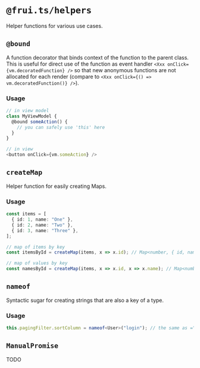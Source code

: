 # `@frui.ts/helpers`

Helper functions for various use cases.

## `@bound`

A function decorator that binds context of the function to the parent class. This is useful for direct use of the function as event handler `<Xxx onClick={vm.decoratedFunction} />` so that new anonymous functions are not allocated for each render (compare to `<Xxx onClick={() => vm.decoratedFunction()} />`).

### Usage

```ts
// in view model
class MyViewModel {
  @bound someAction() {
    // you can safely use 'this' here
  }
}

// in view
<button onClick={vm.someAction} />
```

## `createMap`

Helper function for easily creating Maps.

### Usage

```ts
const items = [
  { id: 1, name: "One" },
  { id: 2, name: "Two" },
  { id: 3, name: "Three" },
];

// map of items by key
const itemsById = createMap(items, x => x.id); // Map<number, { id, name }>

// map of values by key
const namesById = createMap(items, x => x.id, x => x.name); // Map<number, string>
```

## `nameof`

Syntactic sugar for creating strings that are also a key of a type.

### Usage

```ts
this.pagingFilter.sortColumn = nameof<User>("login"); // the same as ="login", but checked on compile time that the class 'User' actually has a 'login' field
```


## `ManualPromise`

TODO
